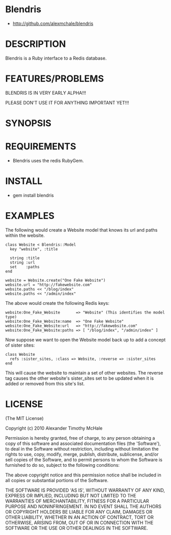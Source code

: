# Blendris #

* http://github.com/alexmchale/blendris



# DESCRIPTION #

Blendris is a Ruby interface to a Redis database.



# FEATURES/PROBLEMS #

BLENDRIS IS IN VERY EARLY ALPHA!!!

PLEASE DON'T USE IT FOR ANYTHING IMPORTANT YET!!!



# SYNOPSIS #



# REQUIREMENTS #

* Blendris uses the redis RubyGem.



# INSTALL #

* gem install blendris



# EXAMPLES #

The following would create a Website model that knows its url and
paths within the website.

    class Website < Blendris::Model
      key "website", :title

      string :title
      string :url
      set    :paths
    end

    website = Website.create("One Fake Website")
    website.url = "http://fakewebsite.com"
    website.paths << "/blog/index"
    website.paths << "/admin/index"

The above would create the following Redis keys:

    website:One_Fake_Website       => "Website" (This identifies the model type)
    website:One_Fake_Website:name  => "One Fake Website"
    website:One_Fake_Website:url   => "http://fakewebsite.com"
    website:One_Fake_Website:paths => [ "/blog/index", "/admin/index" ]

Now suppose we want to open the Website model back up to add a concept of sister sites:

    class Website
      refs :sister_sites, :class => Website, :reverse => :sister_sites
    end

This will cause the website to maintain a set of other websites.  The reverse tag
causes the other website's sister_sites set to be updated when it is added or removed
from this site's list.



# LICENSE #

(The MIT License)

Copyright (c) 2010 Alexander Timothy McHale

Permission is hereby granted, free of charge, to any person obtaining
a copy of this software and associated documentation files (the
'Software'), to deal in the Software without restriction, including
without limitation the rights to use, copy, modify, merge, publish,
distribute, sublicense, and/or sell copies of the Software, and to
permit persons to whom the Software is furnished to do so, subject to
the following conditions:

The above copyright notice and this permission notice shall be
included in all copies or substantial portions of the Software.

THE SOFTWARE IS PROVIDED 'AS IS', WITHOUT WARRANTY OF ANY KIND,
EXPRESS OR IMPLIED, INCLUDING BUT NOT LIMITED TO THE WARRANTIES OF
MERCHANTABILITY, FITNESS FOR A PARTICULAR PURPOSE AND NONINFRINGEMENT.
IN NO EVENT SHALL THE AUTHORS OR COPYRIGHT HOLDERS BE LIABLE FOR ANY
CLAIM, DAMAGES OR OTHER LIABILITY, WHETHER IN AN ACTION OF CONTRACT,
TORT OR OTHERWISE, ARISING FROM, OUT OF OR IN CONNECTION WITH THE
SOFTWARE OR THE USE OR OTHER DEALINGS IN THE SOFTWARE.
